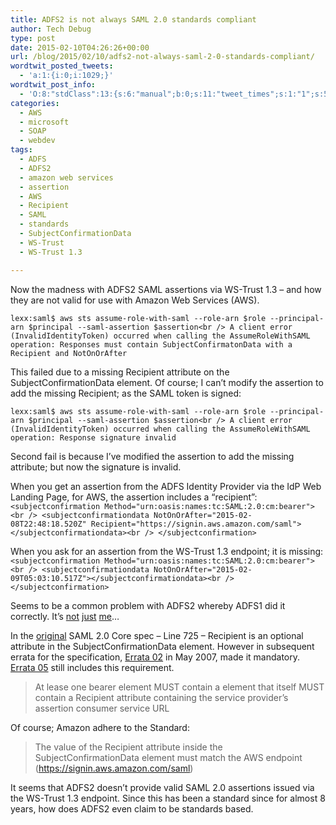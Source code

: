```yaml
---
title: ADFS2 is not always SAML 2.0 standards compliant
author: Tech Debug
type: post
date: 2015-02-10T04:26:26+00:00
url: /blog/2015/02/10/adfs2-not-always-saml-2-0-standards-compliant/
wordtwit_posted_tweets:
  - 'a:1:{i:0;i:1029;}'
wordtwit_post_info:
  - 'O:8:"stdClass":13:{s:6:"manual";b:0;s:11:"tweet_times";s:1:"1";s:5:"delay";s:1:"0";s:7:"enabled";s:1:"1";s:10:"separation";i:60;s:7:"version";s:3:"3.7";s:14:"tweet_template";b:0;s:6:"status";i:2;s:6:"result";a:0:{}s:13:"tweet_counter";i:2;s:13:"tweet_log_ids";a:1:{i:0;i:1029;}s:9:"hash_tags";a:0:{}s:8:"accounts";a:1:{i:0;s:9:"techdebug";}}'
categories:
  - AWS
  - microsoft
  - SOAP
  - webdev
tags:
  - ADFS
  - ADFS2
  - amazon web services
  - assertion
  - AWS
  - Recipient
  - SAML
  - standards
  - SubjectConfirmationData
  - WS-Trust
  - WS-Trust 1.3

---
```

Now the madness with ADFS2 SAML assertions via WS-Trust 1.3 &#8211; and how they are not valid for use with Amazon Web Services (AWS).

`lexx:saml$ aws sts assume-role-with-saml --role-arn $role --principal-arn $principal --saml-assertion $assertion<br />
A client error (InvalidIdentityToken) occurred when calling the AssumeRoleWithSAML operation: Responses must contain SubjectConfirmatonData with a Recipient and NotOnOrAfter`

This failed due to a missing Recipient attribute on the SubjectConfirmationData element. Of course; I can&#8217;t modify the assertion to add the missing Recipient; as the SAML token is signed:

`lexx:saml$ aws sts assume-role-with-saml --role-arn $role --principal-arn $principal --saml-assertion $assertion<br />
A client error (InvalidIdentityToken) occurred when calling the AssumeRoleWithSAML operation: Response signature invalid`

Second fail is because I&#8217;ve modified the assertion to add the missing attribute; but now the signature is invalid.

When you get an assertion from the ADFS Identity Provider via the IdP Web Landing Page, for AWS, the assertion includes a “recipient”:  
`<subjectconfirmation Method="urn:oasis:names:tc:SAML:2.0:cm:bearer"><br />
	<subjectconfirmationdata NotOnOrAfter="2015-02-08T22:48:18.520Z" Recipient="https://signin.aws.amazon.com/saml"></subjectconfirmationdata><br />
</subjectconfirmation>`

When you ask for an assertion from the WS-Trust 1.3 endpoint; it is missing:  
`<subjectconfirmation Method="urn:oasis:names:tc:SAML:2.0:cm:bearer"><br />
	<subjectconfirmationdata NotOnOrAfter="2015-02-09T05:03:10.517Z"></subjectconfirmationdata><br />
</subjectconfirmation>`

Seems to be a common problem with ADFS2 whereby ADFS1 did it correctly. It&#8217;s [not][1] [just][2] [me][3]&#8230;

In the [original][4] SAML 2.0 Core spec &#8211; Line 725 &#8211; Recipient is an optional attribute in the SubjectConfirmationData element. However in subsequent errata for the specification, [Errata 02][5] in May 2007, made it mandatory. [Errata 05][6] still includes this requirement.

> At lease one bearer <subjectconfirmation> element MUST contain a <subjectconfirmationdata> element that itself MUST contain a Recipient attribute containing the service provider&#8217;s assertion consumer service URL</subjectconfirmationdata></subjectconfirmation>

Of course; Amazon adhere to the Standard:

> The value of the Recipient attribute inside the SubjectConfirmationData element must match the AWS endpoint (https://signin.aws.amazon.com/saml)

It seems that ADFS2 doesn&#8217;t provide valid SAML 2.0 assertions issued via the WS-Trust 1.3 endpoint. Since this has been a standard since for almost 8 years, how does ADFS2 even claim to be standards based.

 [1]: http://stackoverflow.com/questions/24756504/how-to-get-from-adfs-a-non-empty-recipient-attribute-in-saml-assertion
 [2]: https://social.msdn.microsoft.com/Forums/vstudio/en-US/a2ae7fdf-c7c4-49a7-8b4c-68b584af38ba/subjectconfirmationdata-is-missing-recipient?forum=Geneva
 [3]: https://social.msdn.microsoft.com/Forums/en-US/1d958b99-780d-4135-a58c-13e6d8014885/adfs-1-has-recipient-adfs-2-has-not-receiving-saml-20-assertions-via-wstrust-?forum=Geneva
 [4]: http://docs.oasis-open.org/security/saml/v2.0/saml-core-2.0-os.pdf
 [5]: http://docs.oasis-open.org/security/saml/v2.0/sstc-saml-approved-errata-2.0-cd-02.html
 [6]: http://docs.oasis-open.org/security/saml/v2.0/sstc-saml-approved-errata-2.0.html